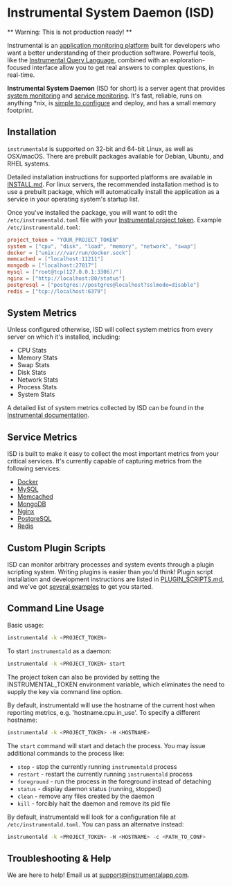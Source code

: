 # Instrumental System Daemon (ISD)

** Warning: This is not production ready! **

Instrumental is an [application monitoring platform](https://instrumentalapp.com/) built for developers who want a better understanding of their production software. Powerful tools, like the [Instrumental Query Language](https://instrumentalapp.com/docs/query-language), combined with an exploration-focused interface allow you to get real answers to complex questions, in real-time.

**Instrumental System Daemon** (ISD for short) is a server agent that provides [system monitoring](#system-metrics) and [service monitoring](#service-metrics). It's fast, reliable, runs on anything *nix, is [simple to configure](conf/instrumental.toml) and deploy, and has a small memory footprint.


## Installation
`instrumentald` is supported on 32-bit and 64-bit Linux, as well as OSX/macOS. There are prebuilt packages available for Debian, Ubuntu, and RHEL systems.

Detailed installation instructions for supported platforms are available in [INSTALL.md](INSTALL.md). For linux servers, the recommended installation method is to use a prebuilt package, which will automatically install the application as a service in your operating system's startup list.

Once you've installed the package, you will want to edit the `/etc/instrumentald.toml` file with your [Instrumental project token](https://instrumentalapp.com/docs/tokens). Example `/etc/instrumentald.toml`:

```toml
project_token = "YOUR_PROJECT_TOKEN"
system = ["cpu", "disk", "load", "memory", "network", "swap"]
docker = ["unix:///var/run/docker.sock"]
memcached = ["localhost:11211"]
mongodb = ["localhost:27017"]
mysql = ["root@tcp(127.0.0.1:3306)/"]
nginx = ["http://localhost:80/status"]
postgresql = ["postgres://postgres@localhost?sslmode=disable"]
redis = ["tcp://localhost:6379"]
```

## System Metrics

Unless configured otherwise, ISD will collect system metrics from every server on which it's installed, including:

* CPU Stats
* Memory Stats
* Swap Stats
* Disk Stats
* Network Stats
* Process Stats
* System Stats

A detailed list of system metrics collected by ISD can be found in the [Instrumental documentation](https://instrumentalapp.com/docs/isd/system-metrics).

## Service Metrics

ISD is built to make it easy to collect the most important metrics from your critical services. It's currently capable of capturing metrics from the following services:

* [Docker](https://instrumentalapp.com/docs/isd/docker)
* [MySQL](https://instrumentalapp.com/docs/isd/mysql)
* [Memcached](https://instrumentalapp.com/docs/isd/memcached)
* [MongoDB](https://instrumentalapp.com/docs/isd/mongodb)
* [Nginx](https://instrumentalapp.com/docs/isd/nginx)
* [PostgreSQL](https://instrumentalapp.com/docs/isd/postgresql)
* [Redis](https://instrumentalapp.com/docs/isd/redis)

## Custom Plugin Scripts

ISD can monitor arbitrary processes and system events through a plugin scripting system. Writing plugins is easier than you'd think! Plugin script installation and development instructions are listed in [PLUGIN_SCRIPTS.md](PLUGIN_SCRIPTS.md), and we've got [several examples](examples/) to get you started.

## Command Line Usage

Basic usage:

```sh
instrumentald -k <PROJECT_TOKEN>
```

To start `instrumentald` as a daemon:

```sh
instrumentald -k <PROJECT_TOKEN> start
```

The project token can also be provided by setting the INSTRUMENTAL_TOKEN environment variable, which eliminates the need to supply the key via command line option.

By default, instrumentald will use the hostname of the current host when reporting metrics, e.g. 'hostname.cpu.in_use'. To specify a different hostname:

```sh
instrumentald -k <PROJECT_TOKEN> -H <HOSTNAME>
```

The `start` command will start and detach the process. You may issue additional commands to the process like:

* `stop` - stop the currently running `instrumentald` process
* `restart` - restart the currently running `instrumentald` process
* `foreground` - run the process in the foreground instead of detaching
* `status` - display daemon status (running, stopped)
* `clean` - remove any files created by the daemon
* `kill` - forcibly halt the daemon and remove its pid file

By default, instrumentald will look for a configuration file at `/etc/instrumentald.toml`. You can pass an alternatve instead:

```sh
instrumentald -k <PROJECT_TOKEN> -H <HOSTNAME> -c <PATH_TO_CONF>
```

## Troubleshooting & Help

We are here to help! Email us at [support@instrumentalapp.com](mailto:support@instrumentalapp.com).
